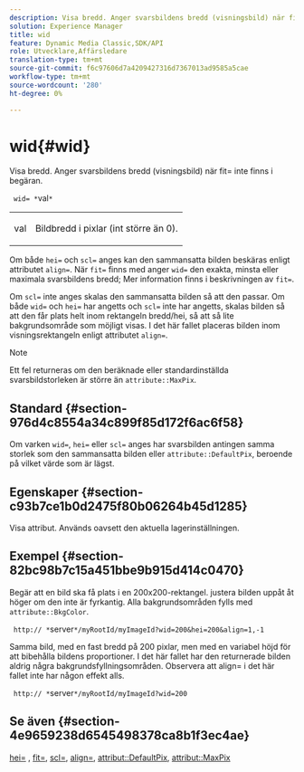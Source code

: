 ```yaml
---
description: Visa bredd. Anger svarsbildens bredd (visningsbild) när fit= inte finns i begäran.
solution: Experience Manager
title: wid
feature: Dynamic Media Classic,SDK/API
role: Utvecklare,Affärsledare
translation-type: tm+mt
source-git-commit: f6c97606d7a4209427316d7367013ad9585a5cae
workflow-type: tm+mt
source-wordcount: '280'
ht-degree: 0%

---
```



# wid{#wid}

Visa bredd. Anger svarsbildens bredd (visningsbild) när fit= inte finns i begäran.

` wid= *`val`*`

<table id="simpletable_E217453246F5441C896C1F69EA4D4218"> 
 <tr class="strow"> 
  <td class="stentry"> <p> <span class="varname"> val  </span> </p> </td> 
  <td class="stentry"> <p>Bildbredd i pixlar (int större än 0). </p> </td> 
 </tr> 
</table>

Om både `hei=` och `scl=` anges kan den sammansatta bilden beskäras enligt attributet `align=`. När `fit=` finns med anger `wid=` den exakta, minsta eller maximala svarsbildens bredd; Mer information finns i beskrivningen av `fit=`.

Om `scl=` inte anges skalas den sammansatta bilden så att den passar. Om både `wid=` och `hei=` har angetts och `scl=` inte har angetts, skalas bilden så att den får plats helt inom rektangeln bredd/hei, så att så lite bakgrundsområde som möjligt visas. I det här fallet placeras bilden inom visningsrektangeln enligt attributet `align=`.

>[!NOTE]
>
>Ett fel returneras om den beräknade eller standardinställda svarsbildstorleken är större än `attribute::MaxPix`.

## Standard {#section-976d4c8554a34c899f85d172f6ac6f58}

Om varken `wid=`, `hei=` eller `scl=` anges har svarsbilden antingen samma storlek som den sammansatta bilden eller `attribute::DefaultPix`, beroende på vilket värde som är lägst.

## Egenskaper {#section-c93b7ce1b0d2475f80b06264b45d1285}

Visa attribut. Används oavsett den aktuella lagerinställningen.

## Exempel {#section-82bc98b7c15a451bbe9b915d414c0470}

Begär att en bild ska få plats i en 200x200-rektangel. justera bilden uppåt åt höger om den inte är fyrkantig. Alla bakgrundsområden fylls med `attribute::BkgColor`.

` http:// *`server`*/myRootId/myImageId?wid=200&hei=200&align=1,-1`

Samma bild, med en fast bredd på 200 pixlar, men med en variabel höjd för att bibehålla bildens proportioner. I det här fallet har den returnerade bilden aldrig några bakgrundsfyllningsområden. Observera att align= i det här fallet inte har någon effekt alls.

` http:// *`server`*/myRootId/myImageId?wid=200`

## Se även {#section-4e9659238d6545498378ca8b1f3ec4ae}

[hei=](../../../../../is-api/http-ref/image-serving-api-ref/c-http-protocol-reference/c-command-reference/r-is-http-hei.md#reference-6d6f556ccc0e4b98a815e8a5c1944a96) ,  [fit=](../../../../../is-api/http-ref/image-serving-api-ref/c-http-protocol-reference/c-command-reference/r-fit.md#reference-f11bff6d93d143d6b135de3a923bc989),  [scl=](../../../../../is-api/http-ref/image-serving-api-ref/c-http-protocol-reference/c-command-reference/r-scl.md#reference-b2a74e493d0d407e98fe350551ba3fcc),  [align=](../../../../../is-api/http-ref/image-serving-api-ref/c-http-protocol-reference/c-command-reference/r-align.md#reference-b7d6b87c75124d78884f916dd6544bc7),  [attribut::DefaultPix](../../../../../is-api/image-catalog/image-serving-api-ref/c-image-catalog-reference/c-attributes-reference/r-defaultpix.md#reference-996b2c22b30f4fd9b970c84063306df1),  [attribut::MaxPix](../../../../../is-api/image-catalog/image-serving-api-ref/c-image-catalog-reference/c-attributes-reference/r-maxpix.md#reference-e167d396ac794079ba8b5e6eb16eeda5)
